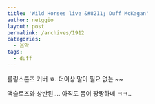 ```yaml
---
title: 'Wild Horses live &#8211; Duff McKagan'
author: netggio
layout: post
permalink: /archives/1912
categories:
  - 음악
tags:
  - duff
---
```

  
  
롤링스톤즈 커버 ㅎ. 더이상 말이 필요 없는 ~~  
  
액슬로즈와 상반된&#8230;. 아직도 몸이 짱짱하네 ㅋㅋ..